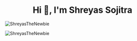 <h1 align="center">Hi 👋, I'm Shreyas Sojitra</h1>

<!--[![Typing SVG](https://readme-typing-svg.herokuapp.com?size=18&center=true&vCenter=true&width=420&lines=A+python+developer+with+true+passion)](https://git.io/typing-svg) -->




<p><img src="https://github-readme-stats.vercel.app/api/top-langs?username=ShreyasTheNewbie&show_icons=true&theme=dark&locale=en&layout=compact" alt="ShreyasTheNewbie" align=center/></p>


<p><img src="https://github-readme-stats.vercel.app/api?username=ShreyasTheNewbie&show_icons=true&theme=dark&locale=en" alt="ShreyasTheNewbie" align=right/></p>

